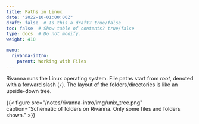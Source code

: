 ```yaml
---
title: Paths in Linux
date: "2022-10-01:00:00Z"
draft: false  # Is this a draft? true/false
toc: false  # Show table of contents? true/false
type: docs  # Do not modify.
weight: 410

menu:
  rivanna-intro:
    parent: Working with Files
---
```


Rivanna runs the Linux operating system.  File paths start from _root_, denoted with a forward slash (`/`).  The layout of the folders/directories is like an upside-down tree.

{{< figure src="/notes/rivanna-intro/img/unix_tree.png" caption="Schematic of folders on Rivanna. Only some files and folders shown." >}}
